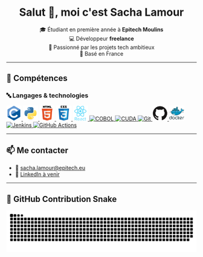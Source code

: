 <h1 align="center">Salut 👋, moi c'est Sacha Lamour</h1>

<p align="center">
🎓 Étudiant en première année à <strong>Epitech Moulins</strong><br>
💻 Développeur <strong>freelance</strong><br>
🚀 Passionné par les projets tech ambitieux<br>
📍 Basé en France
</p>

---

## 🧠 Compétences

### 🔤 Langages & technologies

<p align="left">
  <!-- Langages -->
  <a href="https://en.wikipedia.org/wiki/C_(programming_language)" target="_blank" rel="noreferrer">
    <img src="https://raw.githubusercontent.com/devicons/devicon/master/icons/c/c-original.svg" alt="C" width="40" height="40"/>
  </a>
  <a href="https://www.python.org" target="_blank" rel="noreferrer">
    <img src="https://raw.githubusercontent.com/devicons/devicon/master/icons/python/python-original.svg" alt="Python" width="40" height="40"/>
  </a>
  <a href="https://www.w3.org/html/" target="_blank" rel="noreferrer">
    <img src="https://raw.githubusercontent.com/devicons/devicon/master/icons/html5/html5-original-wordmark.svg" alt="HTML" width="40" height="40"/>
  </a>
  <a href="https://www.w3schools.com/css/" target="_blank" rel="noreferrer">
    <img src="https://raw.githubusercontent.com/devicons/devicon/master/icons/css3/css3-original-wordmark.svg" alt="CSS" width="40" height="40"/>
  </a>
  <a href="https://reactjs.org/" target="_blank" rel="noreferrer">
    <img src="https://raw.githubusercontent.com/devicons/devicon/master/icons/react/react-original-wordmark.svg" alt="React" width="40" height="40"/>
  </a>

  <!-- Fallback COBOL -->
  <a href="https://en.wikipedia.org/wiki/COBOL" target="_blank" rel="noreferrer">
    <img src="https://img.icons8.com/ios-filled/50/000000/code-file.png" alt="COBOL" width="40" height="40"/>
  </a>

  <!-- Fallback CUDA -->
  <a href="https://developer.nvidia.com/cuda-zone" target="_blank" rel="noreferrer">
    <img src="https://upload.wikimedia.org/wikipedia/commons/thumb/2/20/Nvidia_logo.svg/512px-Nvidia_logo.svg.png" alt="CUDA" width="40" height="40"/>
  </a>

  <!-- DevOps -->
  <a href="https://git-scm.com/" target="_blank" rel="noreferrer">
    <img src="https://www.vectorlogo.zone/logos/git-scm/git-scm-icon.svg" alt="Git" width="40" height="40"/>
  </a>
  <a href="https://github.com/" target="_blank" rel="noreferrer">
    <img src="https://raw.githubusercontent.com/devicons/devicon/master/icons/github/github-original.svg" alt="GitHub" width="40" height="40"/>
  </a>
  <a href="https://www.docker.com/" target="_blank" rel="noreferrer">
    <img src="https://raw.githubusercontent.com/devicons/devicon/master/icons/docker/docker-original-wordmark.svg" alt="Docker" width="40" height="40"/>
  </a>
  <a href="https://www.jenkins.io/" target="_blank" rel="noreferrer">
    <img src="https://www.vectorlogo.zone/logos/jenkins/jenkins-icon.svg" alt="Jenkins" width="40" height="40"/>
  </a>
  <a href="https://github.com/features/actions" target="_blank" rel="noreferrer">
    <img src="https://avatars.githubusercontent.com/u/44036562?s=200&v=4" alt="GitHub Actions" width="40" height="40"/>
  </a>
</p>

---

## 📫 Me contacter

- 📧 sacha.lamour@epitech.eu  
- 💼 [LinkedIn à venir](https://www.linkedin.com)

---

## 🐍 GitHub Contribution Snake

<p align="center">
  <img src="https://raw.githubusercontent.com/Platane/snk/output/github-contribution-grid-snake.svg" alt="snake animation" />
</p>
